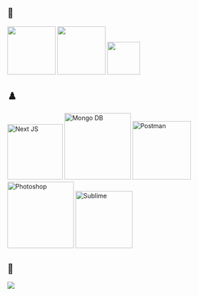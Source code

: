 ## 🔗
<a href="https://x.com/w8flash" target="_blank"><img src="https://img.shields.io/badge/w8flash-pink?style=social&logo=X" style="margin-bottom: 5px; width:109px;" /></a>
<a href="https://instagram.com/w8flash" target="_blank"><img src="https://img.shields.io/badge/w8flash-pink?style=social&logo=instagram" style="margin-bottom: 5px; width:109px;" /></a>
<a href="https://discord.gg/w8" target="_blank"><img src="https://img.shields.io/badge/w8-blue?style=social&logo=discord" style="margin-bottom: 5px; width:74px;" /></a>  

## ♟️
<a href="#" target="_blank"><img alt="Next JS" src="https://img.shields.io/badge/Next JS-6323a4?style=flat-square&logo=next.js&logoColor=white" style="margin-bottom: 5px; width:125px;"/></a>
<a href="#" target="_blank"><img alt="Mongo DB" src="https://img.shields.io/badge/Mongo DB-6323a4?style=flat-square&logo=mongodb&logoColor=white" style="margin-bottom: 5px; width:150px;"/></a>
<a href="#" target="_blank"><img alt="Postman" src="https://img.shields.io/badge/Postman-6323a4?style=flat-square&logo=postman&logoColor=white" style="margin-bottom: 5px; width:132px;"/></a>
<a href="#" target="_blank"><img alt="Photoshop" src="https://img.shields.io/badge/Photoshop-6323a4?style=flat-square&logo=adobephotoshop&logoColor=white" style="margin-bottom: 5px; width:150px;"/></a>
<a href="#" target="_blank"><img alt="Sublime" src="https://img.shields.io/badge/Sublime-6323a4?style=flat-square&logo=sublimetext&logoColor=white" style="margin-bottom: 5px; width:129px;"/></a>
<br/>

## 👀
<img src="https://komarev.com/ghpvc/?username=w8dead&color=23A55A&style=flat-square"/>
